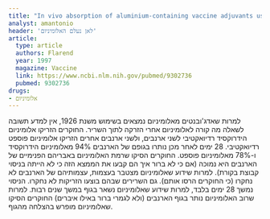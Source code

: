 ```yaml
---
title: "In vivo absorption of aluminium-containing vaccine adjuvants using 26Al"
analyst: amantonio
header: 'לאן נעלם האלומיניום'
article:
  type: article
  authors: Flarend
  year: 1997
  magazine: Vaccine
  link: https://www.ncbi.nlm.nih.gov/pubmed/9302736
  pubmed: 9302736
drugs:
- אלומיניום
---
```


למרות שאדג'ובנטים מאלומיניום נמצאים בשימוש משנת 1926, אין למדע תשובה לשאלה מה קורה לאלומיניום אחרי הזרקה לתוך השריר.
החוקרים הזריקו אלומיניום הידרוקסיד רדיואקטיבי לשני ארנבים, ולשני ארנבים אחרים הזריקו אלומיניום פוספט רדיואקטיבי. 28 ימים לאחר מכן נותרו בגופם של הארנבים 94% מאלומיניום הידרוקסיד ו-78% מאלומיניום פוספט.
החוקרים הסיקו שרמת האלומיניום באבריהם הפנימיים של הארנבים היא נמוכה (אם כי לא ברור איך הם קבעו את הממצא הזה כי לא הייתה בניסוי קבוצת בקורת). למרות שידוע שאלומיניום מצטבר בעצמות, עצמותיהם של הארנבים לא נחקרו (כי החוקרים הרסו אותם). גם השרירים שבהם בוצעו הזריקות לא נחקרו. הניסוי נמשך 28 ימים בלבד, למרות שידוע שאלומיניום נשאר בגוף במשך שנים רבות.
למרות שרוב האלומיניום נותר בגוף הארנבים (ולא לגמרי ברור באילו איברים) החוקרים הסיקו שאלומיניום מופרש בהצלחה מהגוף.
